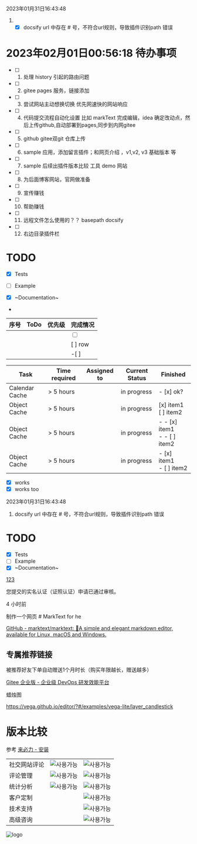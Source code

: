 2023年01月31日16:43:48

1. - [x] docsify url 中存在 # 号，不符合url规则，导致插件识别path 错误

# 2023年02月01日00:56:18 待办事项

- [ ] 1. 处理 history 引起的路由问题

- [ ] 2. gitee pages 服务，链接添加

- [ ] 3. 尝试网站主动想换切换 优先网速快的网站响应

- [ ] 4. 代码提交流程自动化设置 比如 markText 完成编辑，idea 确定改动点，然后上传github,自动部署到pages,同步到内网gitee 

- [ ] 5. github  gitee双git  仓库上传

- [ ] 6. sample 应用，添加留言插件；和网页介绍 ，v1,v2, v3 基础版本 等

- [ ] 7. sample 后续出插件版本比较 工具 demo 网站

- [ ] 8. 为后面博客网站，官网做准备 

- [ ] 9. 宣传赚钱

- [ ] 10. 帮助赚钱 

- [ ] 11. 远程文件怎么使用的？？ basepath docsify 

- [ ] 12. 右边目录插件栏

# TODO

- [x] Tests

- [ ] Example

- [x] ~Documentation~

- 

| 序号  | ToDo | 优先级 | 完成情况                    |
| --- | ---- | --- | ----------------------- |
|     |      |     | <input type="checkbox"> |
|     |      |     | [ ] row                 |
|     |      |     | -[ ]                    |

| Task           | Time required | Assigned to | Current Status | Finished                       |
| -------------- | ------------- | ----------- | -------------- | ------------------------------ |
| Calendar Cache | > 5 hours     |             | in progress    | - [x] ok?                      |
| Object Cache   | > 5 hours     |             | in progress    | [x] item1<br>[ ] item2         |
| Object Cache   | > 5 hours     |             | in progress    | - - [x] item1<br>- - [ ] item2 |
| Object Cache   | > 5 hours     |             | in progress    | - [x] item1<br>- [ ] item2     |

- [x] works
- [x] works too

2023年01月31日16:43:48

1. docsify url 中存在 # 号，不符合url规则，导致插件识别path 错误

# TODO

- [x] Tests
- [ ] Example
- [x] ~Documentation~

[123](https://gitee.com/oschina-org "Gitee")

您提交的实名认证（证照认证）申请已通过审核。

4 小时前

制作一个网页 # MarkText  for he

[GitHub - marktext/marktext: 📝A simple and elegant markdown editor, available for Linux, macOS and Windows.](https://github.com/marktext/marktext)

## 专属推荐链接

被推荐好友下单自动赠送1个月时长（购买年限越长，赠送越多）

[Gitee 企业版 - 企业级 DevOps 研发效能平台](https://gitee.com/enterprises?invite_code=Z2l0ZWUtMTA5MTg1NQ%3D%3D)

蜡烛图 

https://vega.github.io/editor/?#/examples/vega-lite/layer_candlestick

# 版本比较

参考 [来必力 - 安装](https://livere.com/apply)

|        |                                                                     |                                                                     |
| ------ | ------------------------------------------------------------------- | ------------------------------------------------------------------- |
| 社交网站评论 | ![사용가능](https://livere.com/img/install/intro/icon_install_O@3x.png) | ![사용가능](https://livere.com/img/install/intro/icon_install_O@3x.png) |
| 评论管理   | ![사용가능](https://livere.com/img/install/intro/icon_install_O@3x.png) | ![사용가능](https://livere.com/img/install/intro/icon_install_O@3x.png) |
| 统计分析   | ![사용가능](https://livere.com/img/install/intro/icon_install_O@3x.png) | ![사용가능](https://livere.com/img/install/intro/icon_install_O@3x.png) |
| 客户定制   |                                                                     | ![사용가능](https://livere.com/img/install/intro/icon_install_O@3x.png) |
| 技术支持   |                                                                     | ![사용가능](https://livere.com/img/install/intro/icon_install_O@3x.png) |
| 高级咨询   |                                                                     | ![사용가능](https://livere.com/img/install/intro/icon_install_O@3x.png) |

![logo](https://avatars.githubusercontent.com/u/120550368?s=200&v=1)
